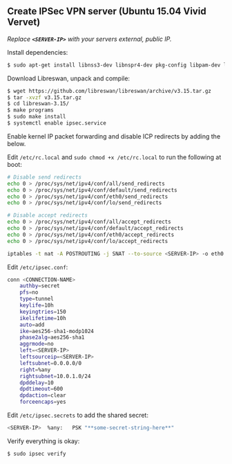 Create IPSec VPN server (Ubuntu 15.04 Vivid Vervet)
----------------------

_Replace **`<SERVER-IP>`** with your servers external, public IP._

Install dependencies:

```bash
$ sudo apt-get install libnss3-dev libnspr4-dev pkg-config libpam-dev libcap-ng-dev libcap-ng-utils libselinux-dev libcurl4-nss-dev libgmp3-dev flex bison gcc make libunbound-dev libnss3-tools libevent-dev xmlto
```

Download Libreswan, unpack and compile:

```bash
$ wget https://github.com/libreswan/libreswan/archive/v3.15.tar.gz
$ tar -xvzf v3.15.tar.gz
$ cd libreswan-3.15/
$ make programs
$ sudo make install
$ systemctl enable ipsec.service
```

Enable kernel IP packet forwarding and disable ICP redirects by adding the below.

Edit `/etc/rc.local` and `sudo chmod +x /etc/rc.local` to run the following at boot:

```bash
# Disable send redirects
echo 0 > /proc/sys/net/ipv4/conf/all/send_redirects
echo 0 > /proc/sys/net/ipv4/conf/default/send_redirects
echo 0 > /proc/sys/net/ipv4/conf/eth0/send_redirects
echo 0 > /proc/sys/net/ipv4/conf/lo/send_redirects

# Disable accept redirects
echo 0 > /proc/sys/net/ipv4/conf/all/accept_redirects
echo 0 > /proc/sys/net/ipv4/conf/default/accept_redirects
echo 0 > /proc/sys/net/ipv4/conf/eth0/accept_redirects
echo 0 > /proc/sys/net/ipv4/conf/lo/accept_redirects

iptables -t nat -A POSTROUTING -j SNAT --to-source <SERVER-IP> -o eth0
```

Edit `/etc/ipsec.conf`:

```bash
conn <CONNECTION-NAME>
	authby=secret
	pfs=no
	type=tunnel
	keylife=10h
	keyingtries=150
	ikelifetime=10h
	auto=add
	ike=aes256-sha1-modp1024
	phase2alg=aes256-sha1
	aggrmode=no
	left=<SERVER-IP>
	leftsourceip=<SERVER-IP>
	leftsubnet=0.0.0.0/0
	right=%any
	rightsubnet=10.0.1.0/24
	dpddelay=10
	dpdtimeout=600
	dpdaction=clear
	forceencaps=yes
```

Edit `/etc/ipsec.secrets` to add the shared secret:

```bash
<SERVER-IP>  %any:   PSK "**some-secret-string-here**"
```

Verify everything is okay:

```bash
$ sudo ipsec verify
```
